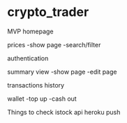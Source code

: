 # crypto_trader

MVP
homepage

prices
-show page
-search/filter

authentication

summary view
-show page
-edit page

transactions history

wallet
-top up
-cash out


Things to check
istock api
heroku push